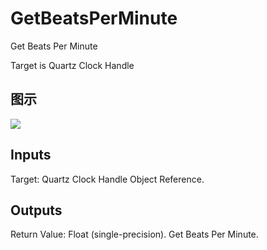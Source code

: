 # GetBeatsPerMinute

Get Beats Per Minute

Target is Quartz Clock Handle

## 图示

![]($-20221218-20315540.png)

## Inputs

Target: Quartz Clock Handle Object Reference.  

## Outputs

Return Value: Float (single-precision). Get Beats Per Minute.

